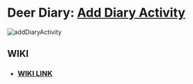 # Deer Diary: [Add Diary Activity](https://github.com/cunychenhclass/cisc3171proj-group6/issues/8)

![addDiaryActivity](https://user-images.githubusercontent.com/70163313/225770646-e7ae3d1d-e319-4cd4-a4ff-dea473d12568.png)

## WIKI
- ### [WIKI LINK](https://github.com/cunychenhclass/cisc3171proj-group6/wiki/Deer-Diary-Wiki)
